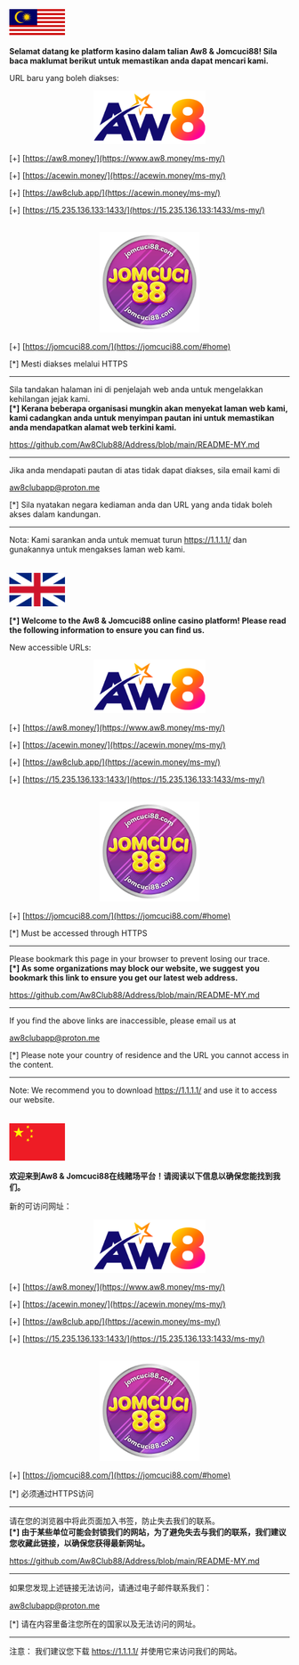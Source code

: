 <img src="https://github.com/Aw8Club88/Address/blob/main/bm.png" alt="BM" width="100">

**Selamat datang ke platform kasino dalam talian Aw8 & Jomcuci88! Sila baca maklumat berikut untuk memastikan anda dapat mencari kami.**<br>

URL baru yang boleh diakses:

<div align="center">
	<img src="https://github.com/Aw8Club88/Address/blob/main/AW8.png" alt="Editor" width="200">
</div>

[+]  [https://aw8.money/](https://www.aw8.money/ms-my/)

[+] [https://acewin.money/](https://acewin.money/ms-my/)

[+] [https://aw8club.app/](https://acewin.money/ms-my/)

[+] [https://15.235.136.133:1433/](https://15.235.136.133:1433/ms-my/)

<br>
<div align="center">
	<img src="https://github.com/Aw8Club88/Address/blob/main/jomcuci_logo.png" alt="Editor" width="180">
</div>

[+]  [https://jomcuci88.com/](https://jomcuci88.com/#home)

[*] Mesti diakses melalui HTTPS

------------------------------------------------

Sila tandakan halaman ini di penjelajah web anda untuk mengelakkan kehilangan jejak kami.<br>
**[*] Kerana beberapa organisasi mungkin akan menyekat laman web kami, kami cadangkan anda untuk menyimpan pautan ini untuk memastikan anda mendapatkan alamat web terkini kami.**

https://github.com/Aw8Club88/Address/blob/main/README-MY.md

------------------------------------------------

Jika anda mendapati pautan di atas tidak dapat diakses, sila email kami di

aw8clubapp@proton.me

[*] Sila nyatakan negara kediaman anda dan URL yang anda tidak boleh akses dalam kandungan.

------------------------------------------------

Nota:
Kami sarankan anda untuk memuat turun https://1.1.1.1/ dan gunakannya untuk mengakses laman web kami.
<br><br><br>
<img src="https://github.com/Aw8Club88/Address/blob/main/english.png" alt="EN" width="100">

**[*] Welcome to the Aw8 & Jomcuci88 online casino platform! Please read the following information to ensure you can find us.**<br>

New accessible URLs:

<div align="center">
	<img src="https://github.com/Aw8Club88/Address/blob/main/AW8.png" alt="Editor" width="200">
</div>

[+]  [https://aw8.money/](https://www.aw8.money/ms-my/)

[+] [https://acewin.money/](https://acewin.money/ms-my/)

[+] [https://aw8club.app/](https://acewin.money/ms-my/)

[+] [https://15.235.136.133:1433/](https://15.235.136.133:1433/ms-my/)

<br>
<div align="center">
	<img src="https://github.com/Aw8Club88/Address/blob/main/jomcuci_logo.png" alt="Editor" width="180">
</div>

[+]  [https://jomcuci88.com/](https://jomcuci88.com/#home)

[*] Must be accessed through HTTPS

------------------------------------------------

Please bookmark this page in your browser to prevent losing our trace.<br>
**[*] As some organizations may block our website, we suggest you bookmark this link to ensure you get our latest web address.**

https://github.com/Aw8Club88/Address/blob/main/README-MY.md

------------------------------------------------

If you find the above links are inaccessible, please email us at

aw8clubapp@proton.me

[*] Please note your country of residence and the URL you cannot access in the content.

------------------------------------------------

Note:
We recommend you to download https://1.1.1.1/ and use it to access our website.
<br><br><br>
<img src="https://github.com/Aw8Club88/Address/blob/main/chinese.png" alt="EN" width="100">

**欢迎来到Aw8 & Jomcuci88在线赌场平台！请阅读以下信息以确保您能找到我们。**<br>

新的可访问网址：

<div align="center">
	<img src="https://github.com/Aw8Club88/Address/blob/main/AW8.png" alt="Editor" width="200">
</div>

[+]  [https://aw8.money/](https://www.aw8.money/ms-my/)

[+] [https://acewin.money/](https://acewin.money/ms-my/)

[+] [https://aw8club.app/](https://acewin.money/ms-my/)

[+] [https://15.235.136.133:1433/](https://15.235.136.133:1433/ms-my/)

<br>
<div align="center">
	<img src="https://github.com/Aw8Club88/Address/blob/main/jomcuci_logo.png" alt="Editor" width="180">
</div>

[+]  [https://jomcuci88.com/](https://jomcuci88.com/#home)

[*] 必须通过HTTPS访问

------------------------------------------------

请在您的浏览器中将此页面加入书签，防止失去我们的联系。<br>
**[*] 由于某些单位可能会封锁我们的网站，为了避免失去与我们的联系，我们建议您收藏此链接，以确保您获得最新网址。**

https://github.com/Aw8Club88/Address/blob/main/README-MY.md

------------------------------------------------

如果您发现上述链接无法访问，请通过电子邮件联系我们：

aw8clubapp@proton.me

[*] 请在内容里备注您所在的国家以及无法访问的网址。

------------------------------------------------

注意：
我们建议您下载 https://1.1.1.1/ 并使用它来访问我们的网站。
